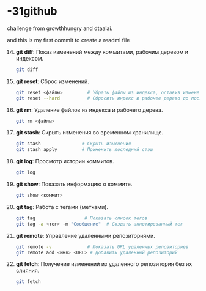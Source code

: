 # -31github
challenge from growthhungry and dtaalai. 

and this is my first commit to create a readmi file



14. **git diff**: Показ изменений между коммитами, рабочим деревом и индексом.

    ```bash
    git diff
    ```

15. **git reset**: Сброс изменений.

    ```bash
    git reset <файлы>         # Убрать файлы из индекса, оставив изменения в рабочем дереве
    git reset --hard          # Сбросить индекс и рабочее дерево до последнего коммита
    ```

16. **git rm**: Удаление файлов из индекса и рабочего дерева.

    ```bash
    git rm <файлы>
    ```

17. **git stash**: Скрыть изменения во временном хранилище.

    ```bash
    git stash               # Скрыть изменения
    git stash apply         # Применить последний стэш
    ```

18. **git log**: Просмотр истории коммитов.

    ```bash
    git log
    ```

19. **git show**: Показать информацию о коммите.

    ```bash
    git show <коммит>
    ```

20. **git tag**: Работа с тегами (метками).

    ```bash
    git tag                  # Показать список тегов
    git tag -a <тег> -m "Сообщение"  # Создать аннотированный тег
    ```

21. **git remote**: Управление удаленными репозиториями.

    ```bash
    git remote -v             # Показать URL удаленных репозиториев
    git remote add <имя> <URL> # Добавить удаленный репозиторий
    ```

22. **git fetch**: Получение изменений из удаленного репозитория без их слияния.

    ```bash
    git fetch
    ```

